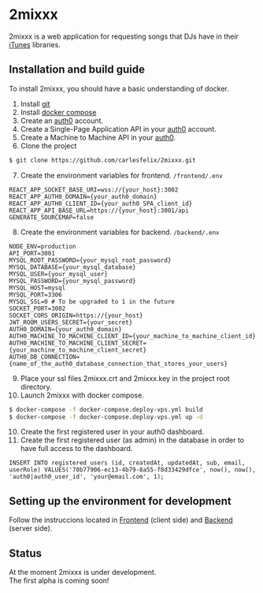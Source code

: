 # 2mixxx
2mixxx is a web application for requesting songs that DJs have in their [iTunes](https://www.apple.com/es/itunes/download/index.html) libraries.

<!-- <div>
  <img src="https://user-images.githubusercontent.com/10828536/144634277-737c8d0b-48ea-4fea-88c5-c84de3bd2401.png" width="200" />
  <img src="https://user-images.githubusercontent.com/10828536/144638274-04638158-66b1-49c9-b89f-735923b7546e.png" width="200" />
  <img src="https://user-images.githubusercontent.com/10828536/144635577-5598beac-88e1-43de-b746-63e4494ebd2a.png" width="200" />
  <img src="https://user-images.githubusercontent.com/10828536/144636074-1224fd99-633c-42d7-b24d-dd321c8f32aa.png" width="200" />
  <img src="https://user-images.githubusercontent.com/10828536/144636211-7cafba51-c6cb-42a3-aa3c-29e09fdd08ac.png" width="200" />
  <img src="https://user-images.githubusercontent.com/10828536/144636468-00454850-642e-4a65-bf25-542aba62cbf8.png" width="200" />
  <img src="https://user-images.githubusercontent.com/10828536/144637016-46a24fb7-74b7-48f5-a3c5-b6c54527c980.png" width="200" />
  <img src="https://user-images.githubusercontent.com/10828536/144637229-af48317c-d61d-41f2-8654-72097d1436cf.png" width="200" />
  <img src="https://user-images.githubusercontent.com/10828536/144637408-77135bf2-0348-4dc0-8cf7-0ddfde0955cc.png" width="200" />
  <img src="https://user-images.githubusercontent.com/10828536/144637509-3dec9035-6bae-4380-bf01-f057a41c8afa.png" width="200" />
  <img src="https://user-images.githubusercontent.com/10828536/144637793-81883253-9417-4e89-8735-3aa9f1982771.png" width="200" />
  <img src="https://user-images.githubusercontent.com/10828536/144638014-2df36bc0-3a6d-4e4a-a242-c817890d603a.png" width="200" />
</div> -->

## Installation and build guide
To install 2mixxx, you should have a basic understanding of docker.

1. Install [git](https://git-scm.com/downloads)
2. Install [docker compose](https://docs.docker.com/compose/install)
3. Create an [auth0](https://auth0.com/) account.
4. Create a Single-Page Application API in your [auth0](https://auth0.com/) account.
5. Create a Machine to Machine API in your [auth0](https://auth0.com/).
6. Clone the project
```sh
$ git clone https://github.com/carlesfelix/2mixxx.git
```
7. Create the environment variables for frontend. `/frontend/.env`
```
REACT_APP_SOCKET_BASE_URI=wss://{your_host}:3002
REACT_APP_AUTH0_DOMAIN={your_auth0_domain}
REACT_APP_AUTH0_CLIENT_ID={your_auth0_SPA_client_id}
REACT_APP_API_BASE_URL=https://{your_host}:3001/api
GENERATE_SOURCEMAP=false
```
8. Create the environment variables for backend. `/backend/.env`
```
NODE_ENV=production
API_PORT=3001
MYSQL_ROOT_PASSWORD={your_mysql_root_password}
MYSQL_DATABASE={your_mysql_database}
MYSQL_USER={your_mysql_user}
MYSQL_PASSWORD={your_mysql_password}
MYSQL_HOST=mysql
MYSQL_PORT=3306
MYSQL_SSL=0 # To be upgraded to 1 in the future
SOCKET_PORT=3002
SOCKET_CORS_ORIGIN=https://{your_host}
JWT_ROOM_USERS_SECRET={your_secret}
AUTH0_DOMAIN={your_auth0_domain}
AUTH0_MACHINE_TO_MACHINE_CLIENT_ID={your_machine_to_machine_client_id}
AUTH0_MACHINE_TO_MACHINE_CLIENT_SECRET={your_machine_to_machine_client_secret}
AUTH0_DB_CONNECTION={name_of_the_auth0_database_connection_that_stores_your_users}
```
9.  Place your ssl files 2mixxx.crt and 2mixxx.key in the project root directory.
10. Launch 2mixxx with docker compose.
```sh
$ docker-compose -f docker-compose.deploy-vps.yml build
$ docker-compose -f docker-compose.deploy-vps.yml up -d
```
10.  Create the first registered user in your auth0 dashboard.
11.  Create the first registered user (as admin) in the database in order to have full access to the dashboard.
```
INSERT INTO registered_users (id, createdAt, updatedAt, sub, email, userRole) VALUES('70b77906-ec13-4b79-8a55-f8d33429dfce', now(), now(), 'auth0|auth0_user_id', 'your@email.com', 1);
```

## Setting up the environment for development

Follow the instruccions located in [Frontend](https://github.com/carlesfelix/2mixxx/tree/main/frontend) (client side) and [Backend](https://github.com/carlesfelix/2mixxx/tree/main/backend) (server side).

## Status

At the moment 2mixxx is under development.\
The first alpha is coming soon!
